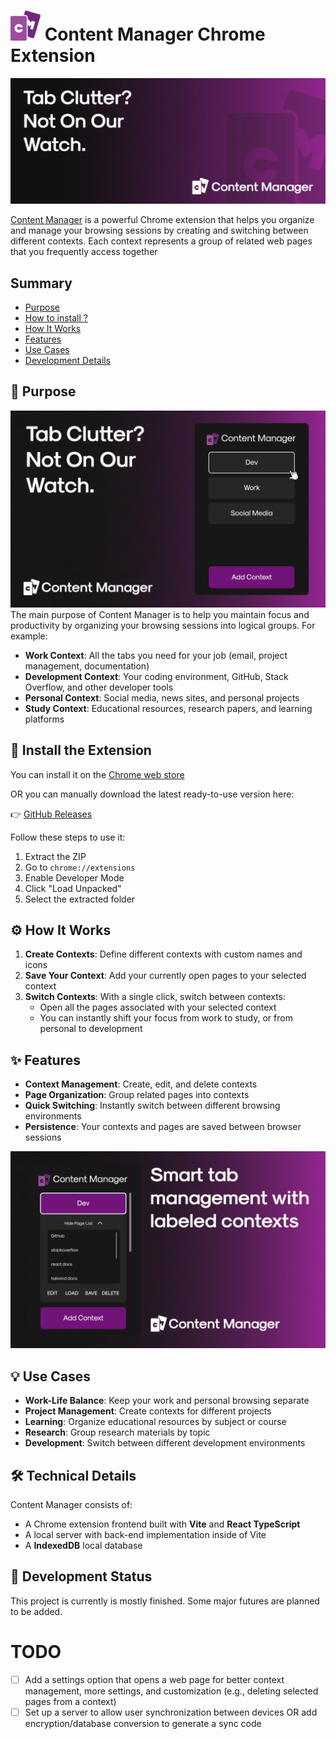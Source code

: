 # ![Content Manager Logo][logo] Content Manager Chrome Extension

![Context manager banner][banner]

[Content Manager](https://chromewebstore.google.com/detail/content-manager/lobbohngjkkghmganebnahlfajlahkic) is a powerful Chrome extension that helps you organize and manage your browsing sessions by creating and switching between different contexts. Each context represents a group of related web pages that you frequently access together

## Summary
- [Purpose](#Purpose)
- [How to install ?](#Install-the-Extension)
- [How It Works](#How-It-Works)
- [Features](#Features)
- [Use Cases](Use-Cases)
- [Development Details](#Development-Details)

## 🎯 Purpose
![Content Manager presentation page][presentation-page]
The main purpose of Content Manager is to help you maintain focus and productivity by organizing your browsing sessions into logical groups. For example:

- **Work Context**: All the tabs you need for your job (email, project management, documentation)
- **Development Context**: Your coding environment, GitHub, Stack Overflow, and other developer tools
- **Personal Context**: Social media, news sites, and personal projects
- **Study Context**: Educational resources, research papers, and learning platforms

## 🚀 Install the Extension

You can install it on the [Chrome web store](https://chromewebstore.google.com/detail/content-manager/lobbohngjkkghmganebnahlfajlahkic)

OR you can manually download the latest ready-to-use version here:

👉 [GitHub Releases](https://github.com/DawidSac24/ContentManager/releases)

Follow these steps to use it:

1. Extract the ZIP
2. Go to `chrome://extensions`
3. Enable Developer Mode
4. Click "Load Unpacked"
5. Select the extracted folder

## ⚙️ How It Works

1. **Create Contexts**: Define different contexts with custom names and icons
2. **Save Your Context**: Add your currently open pages to your selected context
3. **Switch Contexts**: With a single click, switch between contexts:
   - Open all the pages associated with your selected context
   - You can instantly shift your focus from work to study, or from personal to development

## ✨ Features

- **Context Management**: Create, edit, and delete contexts
- **Page Organization**: Group related pages into contexts
- **Quick Switching**: Instantly switch between different browsing environments
- **Persistence**: Your contexts and pages are saved between browser sessions

![Content Manager second presentation page][presentation-page-2]

## 💡 Use Cases

- **Work-Life Balance**: Keep your work and personal browsing separate
- **Project Management**: Create contexts for different projects
- **Learning**: Organize educational resources by subject or course
- **Research**: Group research materials by topic
- **Development**: Switch between different development environments

## 🛠️ Technical Details

Content Manager consists of:

- A Chrome extension frontend built with **Vite** and **React TypeScript**
- A local server with back-end implementation inside of Vite
- A **IndexedDB** local database

## 🚧 Development Status

This project is currently is mostly finished. Some major futures are planned to be added.

# TODO

- [ ] Add a settings option that opens a web page for better context management, more settings, and customization (e.g., deleting selected pages from a context)
- [ ] Set up a server to allow user synchronization between devices OR add encryption/database conversion to generate a sync code

[logo]: https://github.com/DawidSac24/ContentManager/blob/main/assets/logo-48px.png
[banner]: https://github.com/DawidSac24/ContentManager/blob/main/assets/cm-banner.jpg
[presentation-page]: https://github.com/DawidSac24/ContentManager/blob/main/assets/cm-ss1.jpg
[presentation-page-2]: https://github.com/DawidSac24/ContentManager/blob/main/assets/cm-ss2.jpg
